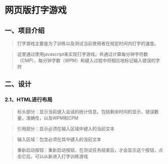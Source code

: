 # 网页版打字游戏
## 一、项目介绍
>打字游戏主要是为了训练以及测试当前使用者在规定时间内打字的速度。

>这里通过使用javascript来实现打字游戏。并通过计算每分钟字符数（CMP）、每分钟字数（WPM）和键入过程中将相应地标记输入错误的字符

## 二、设计
### 2.1、HTML进行布局 
>标头部分：显示当前键入会话的统计信息。包括剩余时间的显示，错误数量，准确性，以及WPM和CPM

>引用部分：显示必须在输入区域中键入的当前文本

>输入区域：包含必须在其中键入的当前文本

>重新启动按钮：重新启动按钮，在测试任务结束后，才会显示这个按钮，点击它后，可以从新进入打字训练游戏


